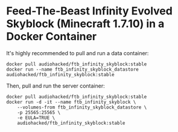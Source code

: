# Feed-The-Beast Infinity Evolved Skyblock (Minecraft 1.7.10) in a Docker Container
It's highly recommended to pull and run a data container:
```
docker pull audiohacked/ftb_infinity_skyblock:stable
docker run --name ftb_infinity_skyblock_datastore audiohacked/ftb_infinity_skyblock:stable
```

Then, pull and run the server container:
```
docker pull audiohacked/ftb_infinity_skyblock:stable
docker run -d -it --name ftb_infinity_skyblock \
    --volumes-from ftb_infinity_skyblock_datastore \
    -p 25565:25565 \
    -e EULA=TRUE \
    audiohacked/ftb_infinity_skyblock:stable
```
